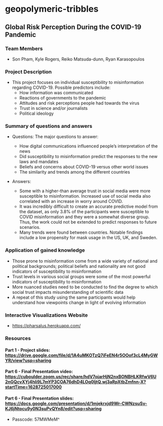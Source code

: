 # geopolymeric-tribbles

## Global Risk Perception During the COVID-19 Pandemic  

### Team Members
* Son Pham, Kyle Rogers, Reiko Matsuda-dunn, Ryan Karasopoulos  

### Project Description
* This project focuses on individual susceptibility to misinformation regarding COVID-19. Possible predictors include:
    - How information was communicated
    - Reactions of governments to the pandemic
    - Attitudes and risk perceptions people had towards the virus
    - Trust in science and/or journalists
    - Political ideology

### Summary of questions and answers
* Questions: The major questions to answer:
    - How digital communications influenced people’s interpretation of the news
    - Did susceptibility to misinformation predict the responses to the new laws and mandates
    - Beliefs and concerns about COVID-19 versus other world issues
    - The similarity and trends among the different countries
    
* Answers:
    - Some with a higher-than average trust in social media were more susceptible to misinformation. Increased use of social media also correlated with an increase in worry around COVID.
    - It was incredibly difficult to create an accurate predictive model from the dataset, as only 3.8% of the participants were susceptible to COVID misinformation and they were a somewhat diverse group. Thus, the work could not be extended to predict responses to future scenarios.
    - Many trends were found between countries. Notable findings include a low propensity for mask usage in the US, UK, and Sweden. 

### Application of gained knowledge

* Those prone to misinformation come from a wide variety of national and political backgrounds; political beliefs and nationality are not good indicators of susceptibility to misinformation
* Trust levels in various social groups were some of the most powerful indicators of susceptibility to misinformation
* More nuanced studies need to be conducted to find the degree to which social trust impacts misunderstanding of scientific data
* A repeat of this study using the same participants would help understand how viewpoints change in light of evolving information



### Interactive Visualizations Website

* https://pharsalus.herokuapp.com/

### Resources

#### Part 1 - Project slides: https://drive.google.com/file/d/1A4uMKOTzQ7iFeEN4r5OOof3cL4MyGWYR/view?usp=sharing

#### Part 6 - Final Presentation video: https://cuboulder.zoom.us/rec/share/hdV7ojarHjN2nxBONBHLKRfwV6U2nGQcvXYj4hIi9L7mYP3COA76dhD4LOq0ljtQ.wj3aRpXtbZmfnn-X?startTime=1628725017000

#### Part 6 - Final Presentation slides: https://docs.google.com/presentation/d/1mjekrxjd9Wr-CWNzsuSv-KJ6jNtocu9y0N3suPvQYn8/edit?usp=sharing
* Passcode: 57MWMeM^
